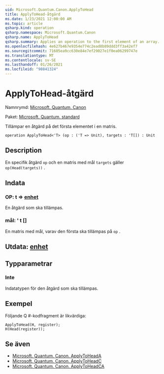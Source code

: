```yaml
---
uid: Microsoft.Quantum.Canon.ApplyToHead
title: ApplyToHead-åtgärd
ms.date: 1/23/2021 12:00:00 AM
ms.topic: article
qsharp.kind: operation
qsharp.namespace: Microsoft.Quantum.Canon
qsharp.name: ApplyToHead
qsharp.summary: Applies an operation to the first element of an array.
ms.openlocfilehash: 4e627b467e9354e774c2ead8b89ddd3ff3a42ef7
ms.sourcegitcommit: 71605ea9cc630e84e7ef29027e1f0ea06299747e
ms.translationtype: MT
ms.contentlocale: sv-SE
ms.lasthandoff: 01/26/2021
ms.locfileid: "98841324"
---
```

# <a name="applytohead-operation"></a>ApplyToHead-åtgärd

Namnrymd: [Microsoft. Quantum. Canon](xref:Microsoft.Quantum.Canon)

Paket: [Microsoft. Quantum. standard](https://nuget.org/packages/Microsoft.Quantum.Standard)


Tillämpar en åtgärd på det första elementet i en matris.

```qsharp
operation ApplyToHead<'T> (op : ('T => Unit), targets : 'T[]) : Unit
```


## <a name="description"></a>Description

En specifik åtgärd `op` och en matris med mål `targets` gäller `op(Head(targets))` .

## <a name="input"></a>Indata

### <a name="op--t--unit"></a>OP: t => [enhet](xref:microsoft.quantum.lang-ref.unit) 

En åtgärd som ska tillämpas.


### <a name="targets--t"></a>mål: ' t []

En matris med mål, varav den första ska tillämpas på `op` .



## <a name="output--unit"></a>Utdata: [enhet](xref:microsoft.quantum.lang-ref.unit)



## <a name="type-parameters"></a>Typparametrar

### <a name="t"></a>Inte

Indatatypen för den åtgärd som ska tillämpas.

## <a name="example"></a>Exempel

Följande Q #-kodfragment är likvärdiga:

```qsharp
ApplyToHead(H, register);
H(Head(register));
```

## <a name="see-also"></a>Se även

- [Microsoft. Quantum. Canon. ApplyToHeadA](xref:Microsoft.Quantum.Canon.ApplyToHeadA)
- [Microsoft. Quantum. Canon. ApplyToHeadC](xref:Microsoft.Quantum.Canon.ApplyToHeadC)
- [Microsoft. Quantum. Canon. ApplyToHeadCA](xref:Microsoft.Quantum.Canon.ApplyToHeadCA)
